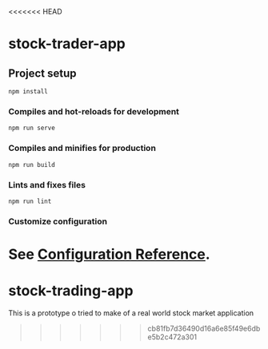 <<<<<<< HEAD
# stock-trader-app

## Project setup
```
npm install
```

### Compiles and hot-reloads for development
```
npm run serve
```

### Compiles and minifies for production
```
npm run build
```

### Lints and fixes files
```
npm run lint
```

### Customize configuration
See [Configuration Reference](https://cli.vuejs.org/config/).
=======
# stock-trading-app
This is a prototype o tried to make of a real world stock market application
>>>>>>> cb81fb7d36490d16a6e85f49e6dbe5b2c472a301
